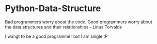 # Python-Data-Structure
 
Bad programmers worry about the code. Good programmers worry about the data structures and their relationships - Linus Torvalds 

I wangt to be a good programmer but I am single :P  
